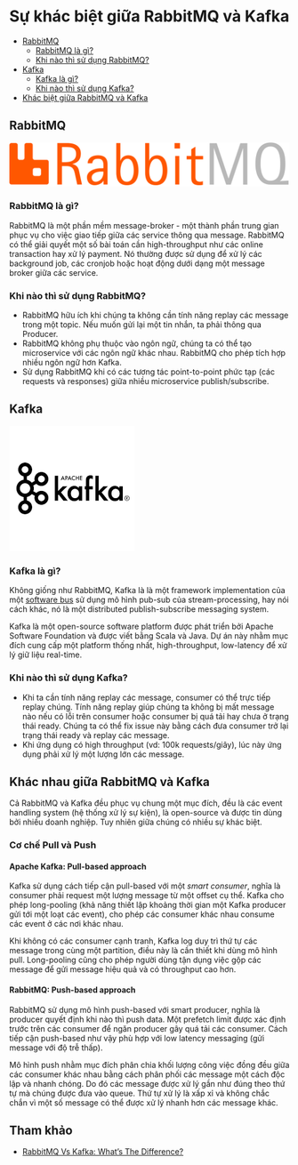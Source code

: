 # Sự khác biệt giữa RabbitMQ và Kafka

- [RabbitMQ](#rabbitmq)
  - [RabbitMQ là gì?](#rabbitmq-là-gì)
  - [Khi nào thì sử dụng RabbitMQ?](#khi-nào-thì-sử-dụng-rabbitmq)
- [Kafka](#kafka)
  - [Kafka là gì?](#kafka-là-gì)
  - [Khi nào thì sử dụng Kafka?](#khi-nào-thì-sử-dụng-kafka)
- [Khác biệt giữa RabbitMQ và Kafka](#khác-nhau-giữa-rabbitmq-và-kafka)

## RabbitMQ
![rabbitmq](rabbitmq.png)
### RabbitMQ là gì?

RabbitMQ là một phần mềm message-broker - một thành phần trung gian phục vụ cho việc giao tiếp giữa các service thông qua message. RabbitMQ có thể giải quyết một số bài toán cần high-throughput như các online transaction hay xử lý payment. Nó thường được sử dụng để xử lý các background job, các cronjob hoặc hoạt động dưới dạng một message broker giữa các service.   

### Khi nào thì sử dụng RabbitMQ?

- RabbitMQ hữu ích khi chúng ta không cần tính năng replay các message trong một topic. Nếu muốn gửi lại một tin nhắn, ta phải thông qua Producer.
- RabbitMQ không phụ thuộc vào ngôn ngữ, chúng ta có thể tạo microservice với các ngôn ngữ khác nhau. RabbitMQ cho phép tích hợp nhiều ngôn ngữ hơn Kafka.
- Sử dụng RabbitMQ khi có các tương tác point-to-point phức tạp (các requests và responses) giữa nhiều microservice publish/subscribe.

## Kafka

![kafka](kafka.png)

### Kafka là gì?

Không giống như RabbitMQ, Kafka là là một framework implementation của một [software bus](https://en.wikipedia.org/wiki/Software_bus) sử dụng mô hình pub-sub của stream-processing, hay nói cách khác, nó là một distributed publish-subscribe messaging system.

Kafka là một open-source software platform được phát triển bởi Apache Software Foundation và được viết bằng Scala và Java. Dự án này nhằm mục đích cung cấp một platform thống nhất, high-throughput, low-latency để xử lý giữ liệu real-time. 

### Khi nào thì sử dụng Kafka?

- Khi ta cần tính năng replay các message, consumer có thể trực tiếp replay chúng. Tính năng replay giúp chúng ta không bị mất message nào nếu có lỗi trên consumer hoặc consumer bị quá tải hay chưa ở trạng thái ready. Chúng ta có thể fix issue này bằng cách đưa consumer trở lại trạng thái ready và replay các message.
- Khi ứng dụng có high throughput (vd: 100k requests/giây), lúc này ứng dụng phải xử lý một lượng lớn các message.

## Khác nhau giữa RabbitMQ và Kafka

Cả RabbitMQ và Kafka đều phục vụ chung một mục đích, đều là các event handling system (hệ thống xử lý sự kiện), là open-source và được tin dùng bởi nhiều doanh nghiệp. Tuy nhiên giữa chúng có nhiều sự khác biệt.

### Cơ chế Pull và Push

#### Apache Kafka: Pull-based approach

Kafka sử dụng cách tiếp cận pull-based với một _smart consumer_, nghĩa là consumer phải request một lượng message từ một offset cụ thể. Kafka cho phép long-pooling (khả năng thiết lập khoảng thời gian một Kafka producer gửi tới một loạt các event), cho phép các consumer khác nhau consume các event ở các nơi khác nhau.

Khi không có các consumer cạnh tranh, Kafka log duy trì thứ tự các message trong cùng một partition, điều này là cần thiết khi dùng mô hình pull. Long-pooling cũng cho phép người dùng tận dụng việc gộp các message để gửi message hiệu quả và có throughput cao hơn. 

#### RabbitMQ: Push-based approach

RabbitMQ sử dụng mô hình push-based với smart producer, nghĩa là producer quyết định khi nào thì push data. Một prefetch limit được xác định trước trên các consumer để ngăn producer gây quá tải các consumer. Cách tiếp cận push-based như vậy phù hợp với low latency messaging (gửi message với độ trễ thấp).

Mô hình push nhằm mục đích phân chia khối lượng công việc đồng đều giữa các consumer khác nhau bằng cách phân phối các message một cách độc lập và nhanh chóng. Do đó các message được xử lý gần như đúng theo thứ tự mà chúng được đưa vào queue. Thứ tự xử lý là xấp xỉ và không chắc chắn vì một số message có thể được xử lý nhanh hơn các message khác.

## Tham khảo

- [RabbitMQ Vs Kafka: What’s The Difference?](https://www.interviewbit.com/blog/rabbitmq-vs-kafka/)